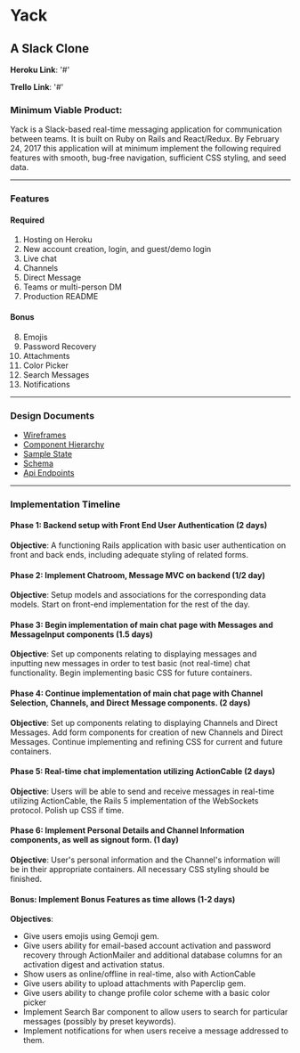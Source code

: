 # Yack

## A Slack Clone

**Heroku Link**: '#'

**Trello Link**: '#'

### Minimum Viable Product:
Yack is a Slack-based real-time messaging application for communication
between teams. It is built on Ruby on Rails and React/Redux.
By February 24, 2017 this application will at minimum implement the following
required features with smooth, bug-free navigation, sufficient CSS styling,
and seed data.

<hr>

### Features
#### Required
1. Hosting on Heroku
2. New account creation, login, and guest/demo login
3. Live chat
4. Channels
5. Direct Message
6. Teams or multi-person DM
7. Production README

#### Bonus
8. Emojis
9. Password Recovery
10. Attachments
11. Color Picker
12. Search Messages
13. Notifications

<hr>

### Design Documents
- [Wireframes](wireframes/)
- [Component Hierarchy](component-hierarchy.md)
- [Sample State](sample-state.md)
- [Schema](schema.md)
- [Api Endpoints](api-endpoints.md)

<hr>

### Implementation Timeline

#### Phase 1: Backend setup with Front End User Authentication (2 days)
**Objective**: A functioning Rails application with basic user authentication on front and back ends, including adequate styling of related forms.

#### Phase 2: Implement Chatroom, Message MVC on backend (1/2 day)
**Objective**: Setup models and associations for the corresponding data models. Start on front-end implementation for the rest of the day.

#### Phase 3: Begin implementation of main chat page with Messages and MessageInput components (1.5 days)
**Objective**: Set up components relating to displaying messages and inputting new messages in order to test basic (not real-time) chat functionality. Begin implementing basic CSS for future containers.

#### Phase 4: Continue implementation of main chat page with Channel Selection, Channels, and Direct Message components. (2 days)
**Objective**: Set up components relating to displaying Channels and Direct Messages. Add form components for creation of new Channels and Direct Messages. Continue implementing and refining CSS for current and future containers.

#### Phase 5: Real-time chat implementation utilizing ActionCable (2 days)
**Objective**: Users will be able to send and receive messages in real-time utilizing ActionCable, the Rails 5 implementation of the WebSockets protocol. Polish up CSS if time.

#### Phase 6: Implement Personal Details and Channel Information components, as well as signout form. (1 day)
**Objective**: User's personal information and the Channel's information will be in their appropriate containers. All necessary CSS styling should be finished.

#### Bonus: Implement Bonus Features as time allows (1-2 days)
**Objectives**:
- Give users emojis using Gemoji gem.
- Give users ability for email-based account activation and password recovery through ActionMailer and additional database columns for an activation digest and activation status.
- Show users as online/offline in real-time, also with ActionCable
- Give users ability to upload attachments with Paperclip gem.
- Give users ability to change profile color scheme with a basic color picker
- Implement Search Bar component to allow users to search for particular messages (possibly by preset keywords).
- Implement notifications for when users receive a message addressed to them.
